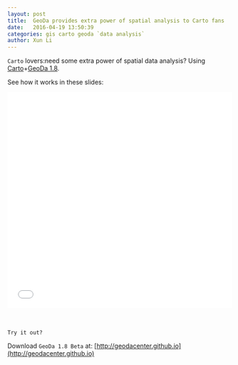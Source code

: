 ```yaml
---
layout: post
title:  GeoDa provides extra power of spatial analysis to Carto fans
date:   2016-04-19 13:50:39
categories: gis carto geoda `data analysis`
author: Xun Li
---
```


`Carto` lovers:need some extra power of spatial data analysis? Using [Carto](http://carto.com)+[GeoDa 1.8](/tech/2015/04/13/geoda-18-release.html).

See how it works in these slides:

<iframe src="//www.slideshare.net/slideshow/embed_code/key/LQJrt0bouOfolo" width="100%" height="485" frameborder="0" allowfullscreen> </iframe>


<br/><br/>
`Try it out?`

Download `GeoDa 1.8 Beta` at: [http://geodacenter.github.io](http://geodacenter.github.io)
